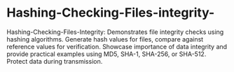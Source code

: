 # Hashing-Checking-Files-integrity-
Hashing-Checking-Files-Integrity: Demonstrates file integrity checks using hashing algorithms. Generate hash values for files, compare against reference values for verification. Showcase importance of data integrity and provide practical examples using MD5, SHA-1, SHA-256, or SHA-512. Protect data during transmission.
